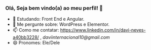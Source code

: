 ### Olá, Seja bem vindo(a) ao meu perfil! 👋


- 🌱 Estudando: Front End e Angular.
- 💬 Me pergunte sobre: WordPress e Elementor.
- 📫 Como me contatar: https://www.linkedin.com/in/davi-neves-a40bb3228/ , _daviinternacional10@gmail.com_
- 😄 Pronomes: Ele/Dele
